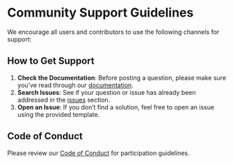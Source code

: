 # Community Support Guidelines

We encourage all users and contributors to use the following channels for support:

## How to Get Support
1. **Check the Documentation**: Before posting a question, please make sure you’ve read through our [documentation](docs/).
2. **Search Issues**: See if your question or issue has already been addressed in the [issues](https://github.com/yourusername/teapot/issues) section.
3. **Open an Issue**: If you don’t find a solution, feel free to open an issue using the provided template.

## Code of Conduct
Please review our [Code of Conduct](CODE_OF_CONDUCT.md) for participation guidelines.
